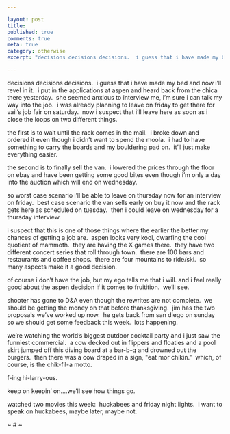 ```yaml
---

layout: post
title: 
published: true
comments: true
meta: true
category: otherwise
excerpt: "decisions decisions decisions.  i guess that i have made my bed and now i’ll revel in it.  i put in the applications at aspen and heard back from the chica there yesterday.  she seemed anxious to interview me, i’m sure i can talk my way into the job.  i was already planning to leave on friday to get there for vail’s job fair on saturday.  now i suspect that i’ll leave here as soon as i close the loops on two different things."

---
```


decisions decisions decisions.  i guess that i have made my bed and now i’ll revel in it.  i put in the applications at aspen and heard back from the chica there yesterday.  she seemed anxious to interview me, i’m sure i can talk my way into the job.  i was already planning to leave on friday to get there for vail’s job fair on saturday.  now i suspect that i’ll leave here as soon as i close the loops on two different things.

the first is to wait until the rack comes in the mail.  i broke down and ordered it even though i didn’t want to spend the moola.  i had to have something to carry the boards and my bouldering pad on.  it’ll just make everything easier.  

the second is to finally sell the van.  i lowered the prices through the floor on ebay and have been getting some good bites even though i’m only a day into the auction which will end on wednesday.

so worst case scenario i’ll be able to leave on thursday now for an interview on friday.  best case scenario the van sells early on buy it now and the rack gets here as scheduled on tuesday.  then i could leave on wednesday for a thursday interview.  

i suspect that this is one of those things where the earlier the better my chances of getting a job are.  aspen looks very kool, dwarfing the cool quotient of mammoth.  they are having the X games there.  they have two different concert series that roll through town.  there are 100 bars and restaurants and coffee shops.  there are four mountains to ride/ski.  so many aspects make it a good decision.

of course i don’t have the job, but my ego tells me that i will. and i feel really good about the aspen decision if it comes to fruitition.  we’ll see.

shooter has gone to D&A even though the rewrites are not complete.  we should be getting the money on that before thanksgiving.  jim has the two proposals we’ve worked up now.  he gets back from san diego on sunday so we should get some feedback this week.  lots happening.

we’re watching the world’s biggest outdoor cocktail party and i just saw the funniest commercial.  a cow decked out in flippers and floaties and a pool skirt jumped off this diving board at a bar-b-q and drowned out the burgers.  then there was a cow draped in a sign, "eat mor chikin."  which, of course, is the chik-fil-a motto.

f-ing hi-larry-ous.  

keep on keepin’ on….we’ll see how things go.

watched two movies this week:  huckabees and friday night lights.  i want to speak on huckabees, maybe later, maybe not.

~ # ~
